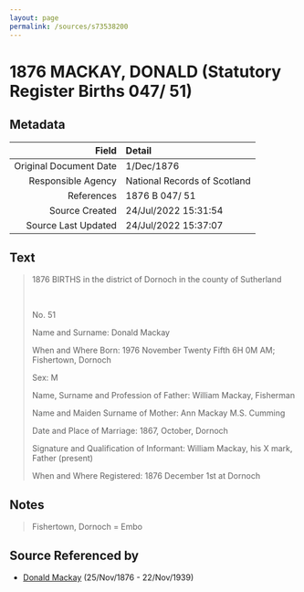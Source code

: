 ```yaml
---
layout: page
permalink: /sources/s73538200
---
```


# 1876 MACKAY, DONALD (Statutory Register Births 047/ 51)

## Metadata
Field | Detail
---:|:---
Original Document Date | 1/Dec/1876
Responsible Agency | National Records of Scotland
References | 1876 B 047/ 51
Source Created | 24/Jul/2022 15:31:54
Source Last Updated | 24/Jul/2022 15:37:07

## Text

> 1876 BIRTHS in the district of Dornoch in the county of Sutherland
>
> <br/>
>
> No. 51
>
> Name and Surname: Donald Mackay
>
> When and Where Born: 1976 November Twenty Fifth 6H 0M AM; Fishertown, Dornoch
>
> Sex: M
>
> Name, Surname and Profession of Father: William Mackay, Fisherman
>
> Name and Maiden Surname of Mother: Ann Mackay M.S. Cumming
>
> Date and Place of Marriage: 1867, October, Dornoch
>
> Signature and Qualification of Informant: William Mackay, his X mark, Father (present)
>
> When and Where Registered: 1876 December 1st at Dornoch
>

## Notes

> Fishertown, Dornoch = Embo
>


## Source Referenced by

* [Donald Mackay](../people/@58341424@-donald-mackay-b1876-11-25-d1939-11-22.md) (25/Nov/1876 - 22/Nov/1939)
